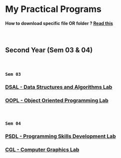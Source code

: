 # My Practical Programs

#### How to download specific file OR folder ? [Read this](download_help.md)

<br>

## Second Year (Sem 03 & 04)

<br>

### `Sem 03`

### [**DSAL** - Data Structures and Algorithms Lab](DSAL)

### [**OOPL** - Object Oriented Programming Lab](OOPL)

<br>

### `Sem 04`

### [**PSDL** - Programming Skills Development Lab](PSDL)

### [**CGL** - Computer Graphics Lab](CGL)

<br>
